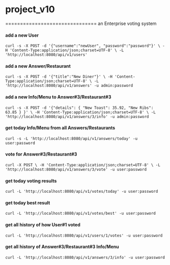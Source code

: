 # project_v10
===============================
an Enterprise voting system

#### add a new User
`curl -s -X POST -d '{"username":"newUser", "password":"password"}' \
-H 'Content-Type:application/json;charset=UTF-8' \
-L 'http://localhost:8080/api/v1/users'`

#### add a new Answer/Restaurant
`curl -s -X POST -d '{"title":"New Diner"}' \
-H 'Content-Type:application/json;charset=UTF-8' \
-L 'http://localhost:8080/api/v1/answers' -u admin:password`

#### add a new Info/Menu to Answer#3/Restaurant#3
`curl -s -X POST -d '{"details": { "New Toast": 35.92, "New Ribs": 63.85 } }' \
-H 'Content-Type:application/json;charset=UTF-8' \
-L 'http://localhost:8080/api/v1/answers/3/info' -u admin:password`

#### get today Info/Menu from all Answers/Restaurants
`curl -s -L 'http://localhost:8080/api/v1/answers/today' -u user:password`

#### vote for Answer#3/Restaurant#3
`curl -X POST \
-H 'Content-Type:application/json;charset=UTF-8' \
-L 'http://localhost:8080/api/v1/answers/3/vote' -u user:password`

#### get today voting results
`curl -L 'http://localhost:8080/api/v1/votes/today' -u user:password`

#### get today best result
`curl -L 'http://localhost:8080/api/v1/votes/best' -u user:password`

#### get all history of how User#1 voted
`curl -L 'http://localhost:8080/api/v1/users/1/votes' -u user:password`

#### get all history of Answer#3/Restaurant#3 Info/Menu
`curl -L 'http://localhost:8080/api/v1/answers/3/info' -u user:password`
